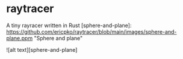 # raytracer
A tiny rayracer written in Rust
[sphere-and-plane]: https://github.com/ericpko/raytracer/blob/main/images/sphere-and-plane.ppm "Sphere and plane"


![alt text][sphere-and-plane]

